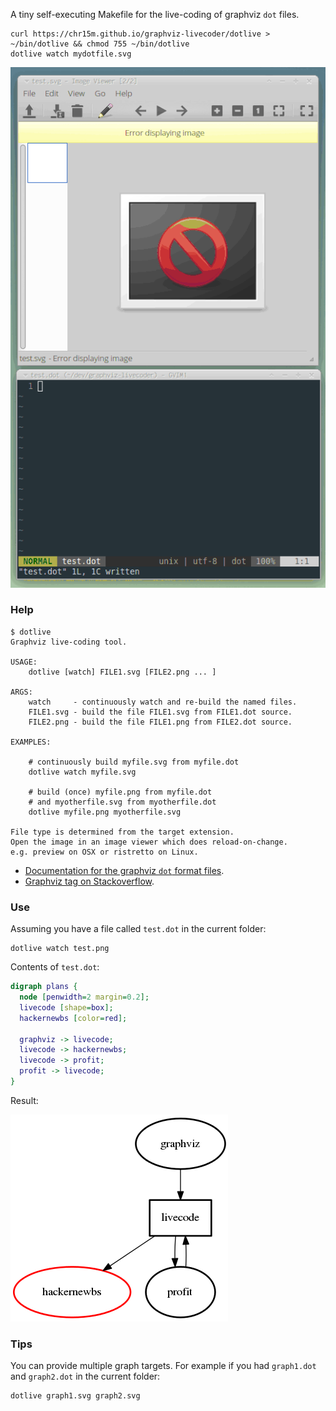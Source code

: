 A tiny self-executing Makefile for the live-coding of graphviz `dot` files.

```shell
curl https://chr15m.github.io/graphviz-livecoder/dotlive > ~/bin/dotlive && chmod 755 ~/bin/dotlive
dotlive watch mydotfile.svg
```

![Screencast](./screencast.gif)

### Help

```shell
$ dotlive 
Graphviz live-coding tool.

USAGE:
	dotlive [watch] FILE1.svg [FILE2.png ... ]

ARGS:
	watch     - continuously watch and re-build the named files.
	FILE1.svg - build the file FILE1.svg from FILE1.dot source.
	FILE2.png - build the file FILE1.png from FILE2.dot source.

EXAMPLES:

	# continuously build myfile.svg from myfile.dot
	dotlive watch myfile.svg

	# build (once) myfile.png from myfile.dot
	# and myotherfile.svg from myotherfile.dot
	dotlive myfile.png myotherfile.svg

File type is determined from the target extension.
Open the image in an image viewer which does reload-on-change.
e.g. preview on OSX or ristretto on Linux.
```

 * [Documentation for the graphviz `dot` format files](http://www.graphviz.org/documentation/).
 * [Graphviz tag on Stackoverflow](https://stackoverflow.com/questions/tagged/graphviz).

### Use

Assuming you have a file called `test.dot` in the current folder:

```shell
dotlive watch test.png
```

Contents of `test.dot`:

```dot
digraph plans {
  node [penwidth=2 margin=0.2];
  livecode [shape=box];
  hackernewbs [color=red];

  graphviz -> livecode;
  livecode -> hackernewbs;
  livecode -> profit;
  profit -> livecode;
}
```

Result:

![Test PNG](./test.png)

### Tips

You can provide multiple graph targets. For example if you had `graph1.dot` and `graph2.dot` in the current folder:

```shell
dotlive graph1.svg graph2.svg
```

